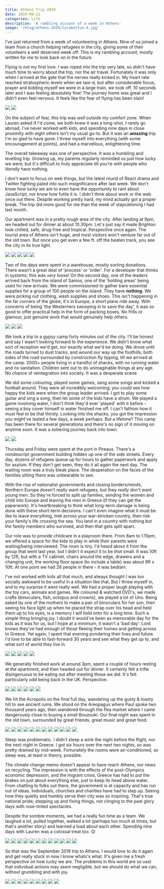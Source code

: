 ```yaml
---
title: Athens Trip 2019
date: 2019-09-21
categories: Life
description: 'A rambling account of a week in Athens'
image: '/blog/athens-2019/lycabettus-4.jpg'
---
```


I've just returned from a week of volunteering in Athens. Nine of us joined a team from a church helping refugees in the city, giving some of their volunteers a well deserved week off. This is my rambling account, mostly written for me to look back on in the future.

Flying is _not_ my first love. I was roped into the trip very late, so didn't have much time to worry about the trip, nor the air travel. Fortunately it was only when I arrived at the gate that the nerves really kicked in. My heart rate reached stratospheric levels when we taxi-d, but after considerable focus, prayer and kidding myself we were in a large train, we took off. 10 seconds later and I was feeling absolutely fine! The journey home was great and I didn't even feel nervous. It feels like the fear of flying has been slain!

![](/blog/athens-2019/flight-1.jpg)
![](/blog/athens-2019/flight-2.jpg)

On the subject of fear, this trip was _well_ outside my comfort zone. When Lauren asked if I'd come, we both knew it was a long-shot. I rarely go abroad, I've never worked with kids, and spending nine days in close proximity with eight others isn't my usual go-to. But it was an **amazing** trip. I'm _so_ glad to have gone. I threw myself into everything (with some encouragement at points), and had a marvellous, enlightening time.

The overall takeaway was one of perspective. It was a humbling and levelling trip. Growing up, my parents regularly reminded us just how lucky we were, but it's difficult to truly appreciate till you're with people who _literally_ have nothing.

I don't want to focus on web things, but the latest round of React drama and Twitter fighting paled into such insignificance after last week. We don't know how lucky we are to even have the opportunity to rant about JavaScript, nor know how futile it is. I didn't think about work or the web once out there. Despite working pretty hard, my mind actually got a proper break. The trip did more good for me than the week of staycationing I had last month.

Our apartment was in a pretty rough area of the city. After landing at 9pm, we headed out for dinner at about 10.30pm. Let's just say it made Brighton look chilled, safe, drug-free and tropical. Perspective once again. The tourist area of Athens isn't huge, and most visitors won't venture far out of the old town. But once you get even a few ft. off the beaten track, you see the city in its true light.

![](/blog/athens-2019/apartment-1.jpg)
![](/blog/athens-2019/apartment-2.jpg)
![](/blog/athens-2019/apartment-3.jpg)
![](/blog/athens-2019/apartment-4.jpg)
![](/blog/athens-2019/apartment-5.jpg)

Two of the days were spent in a warehouse, mostly sorting donations. There wasn't a great deal of 'process' or 'order'. For a developer that thinks in systems, this was _very_ loose! On the second day, one of the leaders arrived back from the island of Samos, one of the 'holding areas' being used for new arrivals. We were commissioned to gather bare essential supplies for a group of 100 people on the island. They have **nothing**. We were picking out clothing, wash supplies and shoes. This isn't happening in the far corners of the globe; it's in Europe, a short plane ride away. With concerns of being 'the Westerners swooping in to save the day', it was so good to offer practical help in the form of packing boxes. No frills or glamour, just genuine work that would genuinely help others.

![](/blog/athens-2019/group-18.jpg)
![](/blog/athens-2019/group-17.jpg)
![](/blog/athens-2019/group-11.jpg)

We took a trip to a gypsy camp forty minutes out of the city. I'll be honest and say I wasn't looking forward to the experience. We didn't know what sort of reception we'd get, nor exactly what we'd be doing. We drove until the roads turned to dust tracks, and wound our way up the foothills; both sides of the road surrounded by construction fly tipping, till we arrived at the camp. 2000+ people living in a handful of shacks, with no running water and no sanitation. Children sent out to do unimaginable things at any age. No chance of reintegration into society. It was a desperate scene.

We did some colouring, played some games, sang some songs and kicked a football around. They were all incredibly welcoming; you could see how happy the kids were when the group leader arrived. I got to play some guitar and sing a song, then let some of the kids have a strum. We played a game involving water, I don't think they'd ever 'played' with it before - seeing a boy cover himself in water finished me off. I can't fathom how it must feel to be that thirsty. Looking into the shacks, you got the impression you might've lasted a few days, a week perhaps. But a lifetime? This camp has been there for several generations and there's no sign of it moving on anytime soon. It was a sobering journey back into town.

![](/blog/athens-2019/camp-1.jpg)
![](/blog/athens-2019/camp-2.jpg)

Thursday and Friday were spent at the port in Pireaus. There's a nondescript government building hidden up one of the side streets. Every day, dozens of refugees queue up for hours to gather paperwork and apply for asylum. If they don't get seen, they do it all again the next day. The waiting room was a truly bleak place. The desperation on the faces of the families sitting there was unbearable to see.

With the rise of nationalist governments and closing borders/minds, Northern Europe doesn't really want refugees, but they _really_ don't want young men. So they're forced to split up families, sending the women and child into Europe and leaving the men in Greece (if they can get the paperwork). It's heartbreaking to think what long-term damage is being done with these short-term decisions. I can't even imagine what it must be like to leave everything, trek across your war-stricken country, then risk your family's life crossing the sea. You land in a country with nothing but the family members who survived, and then that gets split apart.

Our role was to provide childcare in a playroom there. From 8am to 1.15pm, we offered a space for the kids to play in while their parents were waiting/being interviewed. The room is tiny. I'd heard about it from the group that went last year, but I didn't it expect it to be _that_ small. It was 10ft by 12ft, but with a TV cabinet, chairs around the edge, drawers and a changing unit, the working floor space (to include a table) was about 8ft x 10ft. At one point we had 28 people in there - it was bedlam.

I've not worked with kids all that much, and always thought I was too socially awkward to be useful in a situation like that. But I threw myself in, and to my surprise it went really well. We had a proper laugh playing with the toy cars, animals and games. We coloured & watched DVD's, we made crafts (binoculars, fish, octopus and crowns), we played a lot of Uno. Being asked by one of the mothers to make a pair of binoculars for her son, then seeing his face light up when he placed the strap over his head and held them up to his eyes, is a memory I will hold onto for a long time. Such a simple thing bringing joy. I doubt it would've been as memorable day for the kids as it was for us, but I hope at a minimum, it wasn't a 'bad day'. Lord knows they've had enough of those fleeing their homes and getting across to Greece. Yet again, I spent that evening pondering their lives and future. I'd love to be able to fast-forward 30 years and see what they get up to, and what sort of world they live in.

![](/blog/athens-2019/port-1.jpg)
![](/blog/athens-2019/port-2.jpg)
![](/blog/athens-2019/port-3.jpg)
![](/blog/athens-2019/port-4.jpg)
![](/blog/athens-2019/port-5.jpg)

We generally finished work at around 3pm, spent a couple of hours resting at the apartment, and then headed out for dinner. It certainly felt a trifle disingenuous to be eating out after meeting those we did. It's felt particularly odd being back in the UK. Perspective.

![](/blog/athens-2019/group-14.jpg)
![](/blog/athens-2019/harbour-2.jpg)
![](/blog/athens-2019/ano-1.jpg)
![](/blog/athens-2019/ano-2.jpg)
![](/blog/athens-2019/ano-3.jpg)
![](/blog/athens-2019/ano-4.jpg)

We hit the Acropolis on the final full day, wandering up the gusty & toasty hill to see ancient ruins. We stood on the Areopagus where Paul spoke two thousand years ago, then wandered through the flea market where I came dangerously close to buying a small Bouzouki. Our final night was spent in the old town, surrounded by great friends, great music and great food.

![](/blog/athens-2019/acropolis-5.jpg)
![](/blog/athens-2019/acropolis-4.jpg)
![](/blog/athens-2019/acropolis-6.jpg)
![](/blog/athens-2019/acropolis-7.jpg)
![](/blog/athens-2019/acropolis-8.jpg)
![](/blog/athens-2019/acropolis-9.jpg)
![](/blog/athens-2019/acropolis-10.jpg)
![](/blog/athens-2019/acropolis-11.jpg)
![](/blog/athens-2019/acropolis-16.jpg)
![](/blog/athens-2019/acropolis-17.jpg)
![](/blog/athens-2019/acropolis-18.jpg)
![](/blog/athens-2019/acropolis-19.jpg)

Sleep was problematic. I didn't sleep a wink the night before the flight, nor the next night in Greece. I got six hours over the next two nights, so was pretty drained by mid-week. Fortunately the rooms were air-conditioned, so sleep was, at least in theory, possible.

The climate change memo doesn't appear to have reach Athens, nor news on recycling. The impression is with the effects of the post-Olympics economic depression, and the migrant crisis, Greece has had to put the brakes on just about everything else, just to keep its head above water. From chatting to folks out there, the government is at capacity and has run out of ideas. Individuals, churches and charities have had to step up. Seeing how they quietly and humbly serve their city was so inspiring. That's true national pride; stepping up and fixing things, not clinging to the past glory days with rose-tinted spectacles.

Despite the sombre moments, we had a really fun time as a team. We laughed a lot, pulled together, walked a lot (perhaps too much at times, but that's another story) and learned a load about each other. Spending nine days with Lauren was a colossal treat too. 😊

![](/blog/athens-2019/group-1.jpg)
![](/blog/athens-2019/group-2.jpg)
![](/blog/athens-2019/group-3.jpg)
![](/blog/athens-2019/group-4.jpg)
![](/blog/athens-2019/group-5.jpg)
![](/blog/athens-2019/group-6.jpg)
![](/blog/athens-2019/group-7.jpg)
![](/blog/athens-2019/group-8.jpg)
![](/blog/athens-2019/group-9.jpg)
![](/blog/athens-2019/group-13.jpg)
![](/blog/athens-2019/group-15.jpg)
![](/blog/athens-2019/group-16.jpg)

So that was the September 2019 trip to Athens. I would _love_ to do it again and get really stuck in now I know whats's what. It's given me a fresh perspective on how lucky we are. The problems in this world are so vast that individual actions may seem negligible, but we should do what we can, without grumbling and with joy.

![](/blog/athens-2019/group-12.jpg)
![](/blog/athens-2019/lycabettus-1.jpg)
![](/blog/athens-2019/lauren-1.jpg)
![](/blog/athens-2019/lycabettus-2.jpg)
![](/blog/athens-2019/lauren-and-I-1.jpg)
![](/blog/athens-2019/lycabettus-3.jpg)
![](/blog/athens-2019/lauren-and-I-2.jpg)
![](/blog/athens-2019/lycabettus-4.jpg)
![](/blog/athens-2019/lauren-and-I-3.jpg)
